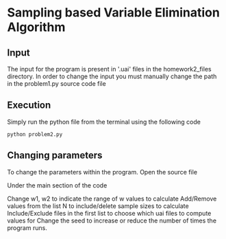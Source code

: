 # Sampling based Variable Elimination Algorithm

## Input

The input for the program is present in '.uai' files in the homework2_files directory. In order to change the input you must manually change the path in the problem1.py source 
code file

## Execution 

Simply run the python file from the terminal using the following code

```
python problem2.py
```

## Changing parameters

To change the parameters within the program. Open the source file

Under the main section of the code

Change w1, w2 to indicate the range of w values to calculate
Add/Remove values from the list N to include/delete sample sizes to calculate
Include/Exclude files in the first list to choose which uai files to compute values for
Change the seed to increase or reduce the number of times the program runs.
